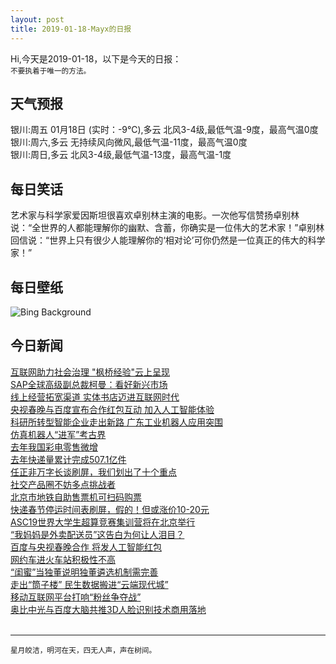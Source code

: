 ```yaml
---
layout: post
title: 2019-01-18-Mayx的日报
---
```


Hi,今天是2019-01-18，以下是今天的日报：<br><small>
不要执着于唯一的方法。</small><!--more-->
## 天气预报
银川:周五 01月18日 (实时：-9℃),多云 北风3-4级,最低气温-9度，最高气温0度<br>银川:周六,多云 无持续风向微风,最低气温-11度，最高气温0度<br>银川:周日,多云 北风3-4级,最低气温-13度，最高气温-1度
## 每日笑话
艺术家与科学家爱因斯坦很喜欢卓别林主演的电影。一次他写信赞扬卓别林说：“全世界的人都能理解你的幽默、含蓄，你确实是一位伟大的艺术家！”卓别林回信说：“世界上只有很少人能理解你的‘相对论’可你仍然是一位真正的伟大的科学家！”
## 每日壁纸
![Bing Background](https://cn.bing.com/az/hprichbg/rb/UKSomerset_EN-US2145655784_1920x1080.jpg "In Somerset, England, for Old Twelvey Night (© Guy Edwardes/Minden Pictures)")
## 今日新闻

[互联网助力社会治理 "枫桥经验"云上呈现](http://it.people.com.cn/n1/2019/0118/c1009-30575772.html)   
[SAP全球高级副总裁柯曼：看好新兴市场](http://it.people.com.cn/n1/2019/0118/c1009-30575821.html)   
[线上经营拓宽渠道 实体书店迈进互联网时代](http://it.people.com.cn/n1/2019/0118/c1009-30575822.html)   
[央视春晚与百度宣布合作红包互动 加入人工智能体验](http://it.people.com.cn/n1/2019/0118/c1009-30575682.html)   
[科研所转型智能企业走出新路 广东工业机器人应用突围](http://it.people.com.cn/n1/2019/0118/c1009-30575265.html)   
[仿真机器人“进军”考古界](http://it.people.com.cn/n1/2019/0118/c1009-30575464.html)   
[去年我国彩电零售微增](http://it.people.com.cn/n1/2019/0118/c1009-30575442.html)   
[去年快递量累计完成507.1亿件](http://it.people.com.cn/n1/2019/0118/c1009-30575439.html)   
[任正非万字长谈刷屏，我们划出了十个重点](http://it.people.com.cn/n1/2019/0118/c1009-30575414.html)   
[社交产品圈不妨多点挑战者](http://it.people.com.cn/n1/2019/0118/c1009-30575555.html)   
[北京市地铁自助售票机可扫码购票](http://it.people.com.cn/n1/2019/0118/c1009-30575568.html)   
[快递春节停运时间表刷屏，假的！但或涨价10-20元](http://it.people.com.cn/n1/2019/0118/c1009-30575514.html)   
[ASC19世界大学生超算竞赛集训营将在北京举行](http://it.people.com.cn/n1/2019/0118/c1009-30575529.html)   
[“我妈妈是外卖配送员”这告白为何让人泪目？](http://it.people.com.cn/n1/2019/0118/c1009-30575494.html)   
[百度与央视春晚合作 将发人工智能红包](http://it.people.com.cn/n1/2019/0118/c1009-30575504.html)   
[网约车进火车站积极性不高](http://it.people.com.cn/n1/2019/0118/c1009-30575593.html)   
[“闺蜜”当独董说明独董遴选机制需完善](http://it.people.com.cn/n1/2019/0118/c1009-30575577.html)   
[走出“筒子楼” 民生数据搬进“云端现代城”](http://it.people.com.cn/n1/2019/0118/c1009-30575392.html)   
[移动互联网平台打响“粉丝争夺战”](http://it.people.com.cn/n1/2019/0118/c1009-30575324.html)   
[奥比中光与百度大脑共推3D人脸识别技术商用落地](http://it.people.com.cn/n1/2019/0118/c1009-30575368.html)   
<br />

***

<small>星月皎洁，明河在天，四无人声，声在树间。</small>
